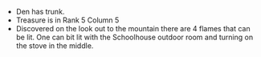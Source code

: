 - Den has trunk.
- Treasure is in Rank 5 Column 5
- Discovered on the look out to the mountain there are 4 flames that can be lit. One can bit lit with the Schoolhouse outdoor room and turning on the stove in the middle.